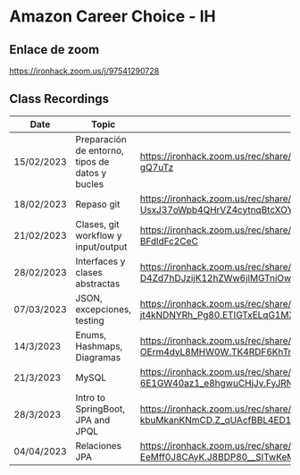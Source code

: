 # Amazon Career Choice - IH  





## Enlace de zoom

https://ironhack.zoom.us/j/97541290728

## Class Recordings

| Date       | Topic                                           | Link                                                         |
| ---------- | ----------------------------------------------- | ------------------------------------------------------------ |
| 15/02/2023 | Preparación de entorno, tipos de datos y bucles | https://ironhack.zoom.us/rec/share/Zf9q-3Q0A7bNAprlEflFDxrPvt5D_A8ofYtVYlyBAUh7HcBoMI7Ky6eD7DogenVd.biaXbW_Vr-gQ7uTz |
| 18/02/2023 | Repaso git                                      | https://ironhack.zoom.us/rec/share/fya-UsxJ37oWpb4QHrVZ4cytnqBtcXOYdlnwVR9L6A9IgwxMQLUpprxcbDEvoPw.beBtcO04yXdmsyqa |
| 21/02/2023 | Clases, git workflow y input/output             | https://ironhack.zoom.us/rec/share/VOVQy3XPRwFWR4LOstEZxmNocNwY1xgXYw3FdU9Pf1gHQtyvkYS9gvSEP0plNT1J.CKRs-BFdldFc2CeC |
| 28/02/2023 | Interfaces y clases abstractas                  | https://ironhack.zoom.us/rec/share/yvpBozf8XkbX0ltuYwS-D4Zd7hDJzijK12hZWw6jlMGTniOwVcYGsbc7PlyTBuR4.0jxOcRqmDwVb4M-c |
| 07/03/2023 | JSON, excepciones, testing                      | https://ironhack.zoom.us/rec/share/IwR85X6q7YLL7-UQiLf4KTh36ZHc2tYNGeG5D4Cv4cuNct6s-jt4kNDNYRh_Pg80.ETIGTxELqG1MXe3f |
| 14/3/2023  | Enums, Hashmaps, Diagramas                      | https://ironhack.zoom.us/rec/share/Yvzy_c1NP-1Du7L9mFK050z2jFMoaYeyO_YKB8tRb05vY7XRd-OErm4dyL8MHW0W.TK4RDF6KhTnBqYD6 |
| 21/3/2023  | MySQL                                           | https://ironhack.zoom.us/rec/share/ncGmIRnuMgbUrXBWkqAogwdWPLsmruY0VVEZbPmPh-6E1GW40az1_e8hgwuCHjJv.FyJRN9tSOkG7xgNJ |
| 28/3/2023  | Intro to SpringBoot, JPA and JPQL               | https://ironhack.zoom.us/rec/share/6Lpjb9xHWXNOpAWc0680HQ08qz14opuhBTbprpBcu-52wupyMFY-kbuMkanKNmCD.Z_qUAcfBBL4ED1yt |
| 04/04/2023 | Relaciones JPA                                  | https://ironhack.zoom.us/rec/share/MgOLN_T4Ys-olJ0uetQT_-OvrS2atahR5SqsATQKTJ-D185Dd-n-EeMff0J8CAyK.J8BDP80__SlTwKeM |

